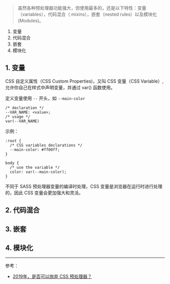 > 虽然各种预处理器功能强大，但使用最多的，还是以下特性：变量（variables），代码混合（ mixins），嵌套（nested rules）以及模块化(Modules)。

1. 变量
2. 代码混合
3. 嵌套
4. 模块化

## 1. 变量

CSS 自定义属性（CSS Custom Properties)，又叫  CSS 变量（CSS Variable）,允许你自己在样式中声明变量，并通过 var() 函数使用。

定义变量使用 `--` 开头，如 `--main-color`

```
/* declaration */
--VAR_NAME: <value>;
/* usage */
var(--VAR_NAME)
```

示例：

```
:root {
  /* CSS variables declarations */
  --main-color: #ff00ff;
}

body {
  /* use the variable */
  color: var(--main-color);
}
```

不同于 SASS 预处理器变量的编译时处理，CSS 变量是浏览器在运行时进行处理的，因此 CSS 变量会更加强大和灵活。

## 2. 代码混合


## 3. 嵌套


## 4. 模块化


---

参考：

* [2019年，是否可以抛弃 CSS 预处理器？](https://mp.weixin.qq.com/s/9gJVHyBKFQVkhx-rYkTZhA)
